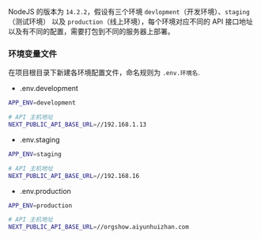 NodeJS 的版本为 `14.2.2`，假设有三个环境 `devlopment`（开发环境）、`staging`（测试环境） 以及 `production`（线上环境），每个环境对应不同的 API 接口地址以及有不同的配置，需要打包到不同的服务器上部署。

### 环境变量文件

在项目根目录下新建各环境配置文件，命名规则为 `.env.环境名`.

- .env.development

```bash
APP_ENV=development

# API 主机地址
NEXT_PUBLIC_API_BASE_URL=//192.168.1.13

```

- .env.staging

```bash
APP_ENV=staging

# API 主机地址
NEXT_PUBLIC_API_BASE_URL=//192.168.16
```

- .env.production

```bash
APP_ENV=production

# API 主机地址
NEXT_PUBLIC_API_BASE_URL=//orgshow.aiyunhuizhan.com
```